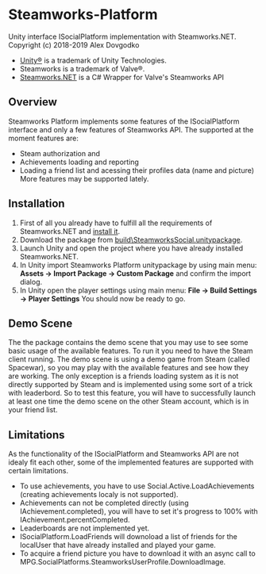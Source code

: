 # Steamworks-Platform
Unity interface ISocialPlatform implementation with Steamworks.NET. 
Copyright (c) 2018-2019 Alex Dovgodko

* [Unity®](https://unity3d.com) is a trademark of Unity Technologies.
* Steamworks is a trademark of Valve®.
* [Steamworks.NET](https://github.com/rlabrecque/Steamworks.NET) is a C# Wrapper for Valve's Steamworks API
## Overview
Steamworks Platform implements some features of the ISocialPlatform interface and only a few features of Steamworks API. The supported at the moment features are:
* Steam authorization and 
* Achievements loading and reporting
* Loading a friend list and acessing their profiles data (name and picture)
More features may be supported lately.
## Installation
1. First of all you already have to fulfill all the requirements of Steamworks.NET and [install it](http://steamworks.github.io/installation/).
2. Download the package from [build\SteamworksSocial.unitypackage](https://github.com/mPowerGames/Steamworks-Platform/blob/master/Build/SteamworksSocial.unitypackage).
3. Launch Unity and open the project where you have already installed Steamworks.NET. 
4. In Unity import Steamworks Platform unitypackage by using main menu: __Assets -> Import Package -> Custom Package__ and confirm the import dialog.
5. In Unity open the player settings using main menu: __File -> Build Settings -> Player Settings__
You should now be ready to go.
## Demo Scene
The the package contains the demo scene that you may use to see some basic usage of the available features.
To run it you need to have the Steam client running. The demo scene is using a demo game from Steam (called Spacewar), so you may play with the available features and see how they are working. The only exception is a friends loading system as it is not directly supported by Steam and is implemented using some sort of a trick with leaderbord. So to test this feature, you will have to successfully launch at least one time the demo scene on the other Steam account, which is in your friend list.
## Limitations
As the functionality of the ISocialPlatform and Steamworks API are not idealy fit each other, some of the implemented features are supported with certain limitations.
* To use achievements, you have to use Social.Active.LoadAchievements (creating achievements localy is not supported).
* Achievements can not be completed directly (using IAchievement.completed), you will have to set it's progress to 100% with IAchievement.percentCompleted.
* Leaderboards are not implemented yet.
* ISocialPlatform.LoadFriends will downoload a list of friends for the localUser that have already installed and played your game.
* To acquire a friend picture you have to download it with an async call to MPG.SocialPlatforms.SteamworksUserProfile.DownloadImage.
